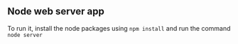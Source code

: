 ## Node web server app

To run it, install the node packages using `npm install` and run the command `node server`
